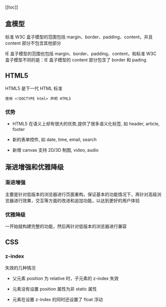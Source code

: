 [[toc]]

## 盒模型

标准 W3C 盒子模型的范围包括 margin、border、padding、content，并且 content 部分不包含其他部分

IE 盒子模型的范围也包括 margin、border、padding、content，和标准 W3C 盒子模型不同的是：IE 盒子模型的 content 部分包含了 border 和 pading

## HTML5

HTML5 是下一代 HTML 标准

`使用 <!DOCTYPE html> 声明 HTML5`

### 优势

- HTML5 在语义上却有很大的优势,提供了很多语义化标签, 如 header, article, footer

- 新的表单控件, 如 date, time, email, search

- 新增 canvas 支持 2D/3D 制图, video, audio

## 渐进增强和优雅降级

### 渐进增强

主要是针对低版本的浏览器进行页面重构，保证基本的功能情况下，再针对高级浏览器进行效果，交互等方面的改进和追加功能，以达到更好的用户体验

### 优雅降级

一开始就构建完整的功能，然后再针对低版本的浏览器进行兼容

## CSS

### z-index

失效的几种情况

- 父元素 position 为 relative 时，子元素的 z-index 失效

- 元素没有设置 position 属性为非 static 属性

- 元素在设置 z-index 的同时还设置了 float 浮动
